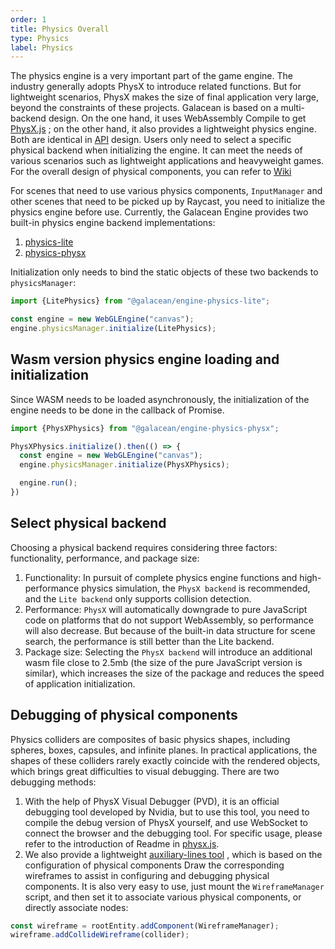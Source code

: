```yaml
---
order: 1
title: Physics Overall
type: Physics
label: Physics
---
```


The physics engine is a very important part of the game engine. The industry generally adopts PhysX to introduce related
functions. But for lightweight scenarios, PhysX makes the size of final application very large, beyond the constraints
of
these projects. Galacean is based on a multi-backend design. On the one hand, it uses WebAssembly Compile to
get [PhysX.js](https://github.com/galacean/physX.js) ; on the other hand, it also provides a lightweight physics
engine. Both are identical in [API](https://github.com/galacean/engine/tree/main/packages/design/src/physics)
design. Users only need to select a specific physical backend when initializing the engine. It can meet the needs of
various scenarios such as lightweight applications and heavyweight games. For the overall design of physical components,
you can refer to [Wiki](https://github.com/galacean/engine/wiki/Physical-system-design)

For scenes that need to use various physics components, `InputManager` and other scenes that need to be picked up by
Raycast, you need to initialize the physics engine before use. Currently, the Galacean Engine provides two built-in physics
engine backend implementations:

1. [physics-lite](https://github.com/galacean/engine/tree/main/packages/physics-lite)
2. [physics-physx](https://github.com/galacean/engine/tree/main/packages/physics-physx)

Initialization only needs to bind the static objects of these two backends to `physicsManager`:

```typescript
import {LitePhysics} from "@galacean/engine-physics-lite";

const engine = new WebGLEngine("canvas");
engine.physicsManager.initialize(LitePhysics);
```

## Wasm version physics engine loading and initialization

Since WASM needs to be loaded asynchronously, the initialization of the engine needs to be done in the callback of
Promise.

```typescript
import {PhysXPhysics} from "@galacean/engine-physics-physx";

PhysXPhysics.initialize().then(() => {
  const engine = new WebGLEngine("canvas");
  engine.physicsManager.initialize(PhysXPhysics);

  engine.run();
})
```

## Select physical backend

Choosing a physical backend requires considering three factors: functionality, performance, and package size:

1. Functionality: In pursuit of complete physics engine functions and high-performance physics simulation,
   the `PhysX backend`
   is recommended, and the `Lite backend` only supports collision detection.
2. Performance: `PhysX` will automatically downgrade to pure JavaScript code on platforms that do not support
   WebAssembly,
   so performance will also decrease. But because of the built-in data structure for scene search, the performance is
   still better than the Lite backend.
3. Package size: Selecting the `PhysX backend` will introduce an additional wasm file close to 2.5mb (the size of the
   pure
   JavaScript version is similar), which increases the size of the package and reduces the speed of application
   initialization.

## Debugging of physical components

Physics colliders are composites of basic physics shapes, including spheres, boxes, capsules, and infinite planes. In
practical applications, the shapes of these colliders rarely exactly coincide with the rendered objects, which brings
great difficulties to visual debugging.
There are two debugging methods:

1. With the help of PhysX Visual Debugger (PVD), it is an official debugging tool developed by Nvidia, but to use this
   tool, you need to compile the debug version of PhysX yourself, and use WebSocket to connect the browser and the
   debugging tool.
   For specific usage, please refer to the introduction of Readme
   in [physx.js](https://github.com/galacean/physX.js).
2. We also provide a
   lightweight [auxiliary-lines tool](https://github.com/galacean/engine-toolkit/tree/main/packages/auxiliary-lines)
   , which is based on the configuration of physical components Draw the corresponding wireframes to assist in
   configuring and debugging physical components.
   It is also very easy to use, just mount the `WireframeManager` script, and then set it to associate various physical
   components, or directly associate nodes:

```typescript
const wireframe = rootEntity.addComponent(WireframeManager);
wireframe.addCollideWireframe(collider);
````
<playground src="physics-debug-draw.ts"></playground>
